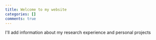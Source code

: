 ```yaml
---
title: Welcome to my website
categories: []
comments: true
---
```


I'll add information about my research experience and personal projects
